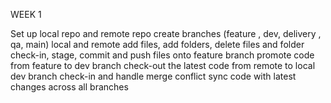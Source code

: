WEEK 1


Set up local repo and remote repo
create branches (feature , dev, delivery , qa, main) local and remote
add files, add folders, delete files and folder
check-in, stage, commit and push files onto feature branch
promote code from feature to dev branch
check-out the latest code from remote to local dev branch
check-in and handle merge conflict
sync code with latest changes across all branches
